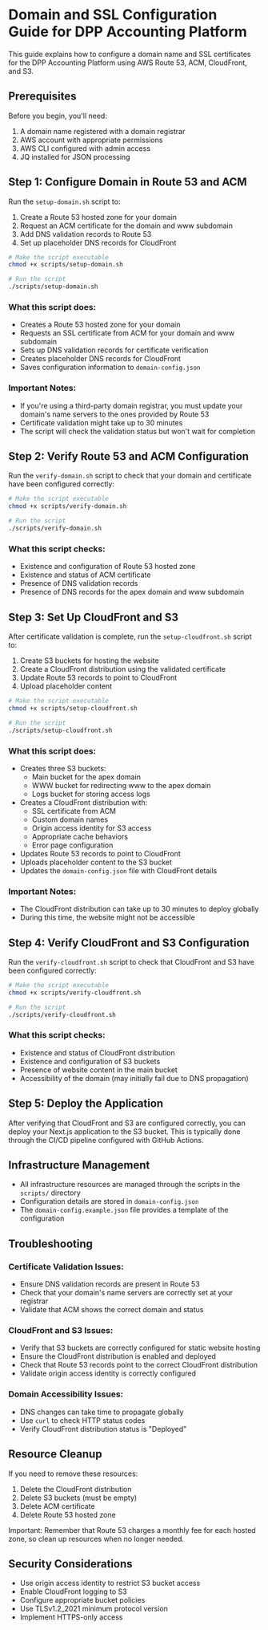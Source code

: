 # Domain and SSL Configuration Guide for DPP Accounting Platform

This guide explains how to configure a domain name and SSL certificates for the DPP Accounting Platform using AWS Route 53, ACM, CloudFront, and S3.

## Prerequisites

Before you begin, you'll need:

1. A domain name registered with a domain registrar
2. AWS account with appropriate permissions
3. AWS CLI configured with admin access
4. JQ installed for JSON processing

## Step 1: Configure Domain in Route 53 and ACM

Run the `setup-domain.sh` script to:

1. Create a Route 53 hosted zone for your domain
2. Request an ACM certificate for the domain and www subdomain
3. Add DNS validation records to Route 53
4. Set up placeholder DNS records for CloudFront

```bash
# Make the script executable
chmod +x scripts/setup-domain.sh

# Run the script
./scripts/setup-domain.sh
```

### What this script does:

- Creates a Route 53 hosted zone for your domain
- Requests an SSL certificate from ACM for your domain and www subdomain
- Sets up DNS validation records for certificate verification
- Creates placeholder DNS records for CloudFront
- Saves configuration information to `domain-config.json`

### Important Notes:

- If you're using a third-party domain registrar, you must update your domain's name servers to the ones provided by Route 53
- Certificate validation might take up to 30 minutes
- The script will check the validation status but won't wait for completion

## Step 2: Verify Route 53 and ACM Configuration

Run the `verify-domain.sh` script to check that your domain and certificate have been configured correctly:

```bash
# Make the script executable
chmod +x scripts/verify-domain.sh

# Run the script
./scripts/verify-domain.sh
```

### What this script checks:

- Existence and configuration of Route 53 hosted zone
- Existence and status of ACM certificate
- Presence of DNS validation records
- Presence of DNS records for the apex domain and www subdomain

## Step 3: Set Up CloudFront and S3

After certificate validation is complete, run the `setup-cloudfront.sh` script to:

1. Create S3 buckets for hosting the website
2. Create a CloudFront distribution using the validated certificate
3. Update Route 53 records to point to CloudFront
4. Upload placeholder content

```bash
# Make the script executable
chmod +x scripts/setup-cloudfront.sh

# Run the script
./scripts/setup-cloudfront.sh
```

### What this script does:

- Creates three S3 buckets:
  - Main bucket for the apex domain
  - WWW bucket for redirecting www to the apex domain
  - Logs bucket for storing access logs
- Creates a CloudFront distribution with:
  - SSL certificate from ACM
  - Custom domain names
  - Origin access identity for S3 access
  - Appropriate cache behaviors
  - Error page configuration
- Updates Route 53 records to point to CloudFront
- Uploads placeholder content to the S3 bucket
- Updates the `domain-config.json` file with CloudFront details

### Important Notes:

- The CloudFront distribution can take up to 30 minutes to deploy globally
- During this time, the website might not be accessible

## Step 4: Verify CloudFront and S3 Configuration

Run the `verify-cloudfront.sh` script to check that CloudFront and S3 have been configured correctly:

```bash
# Make the script executable
chmod +x scripts/verify-cloudfront.sh

# Run the script
./scripts/verify-cloudfront.sh
```

### What this script checks:

- Existence and status of CloudFront distribution
- Existence and configuration of S3 buckets
- Presence of website content in the main bucket
- Accessibility of the domain (may initially fail due to DNS propagation)

## Step 5: Deploy the Application

After verifying that CloudFront and S3 are configured correctly, you can deploy your Next.js application to the S3 bucket. This is typically done through the CI/CD pipeline configured with GitHub Actions.

## Infrastructure Management

- All infrastructure resources are managed through the scripts in the `scripts/` directory
- Configuration details are stored in `domain-config.json`
- The `domain-config.example.json` file provides a template of the configuration

## Troubleshooting

### Certificate Validation Issues:

- Ensure DNS validation records are present in Route 53
- Check that your domain's name servers are correctly set at your registrar
- Validate that ACM shows the correct domain and status

### CloudFront and S3 Issues:

- Verify that S3 buckets are correctly configured for static website hosting
- Ensure the CloudFront distribution is enabled and deployed
- Check that Route 53 records point to the correct CloudFront distribution
- Validate origin access identity is correctly configured

### Domain Accessibility Issues:

- DNS changes can take time to propagate globally
- Use `curl` to check HTTP status codes
- Verify CloudFront distribution status is "Deployed"

## Resource Cleanup

If you need to remove these resources:

1. Delete the CloudFront distribution
2. Delete S3 buckets (must be empty)
3. Delete ACM certificate
4. Delete Route 53 hosted zone

Important: Remember that Route 53 charges a monthly fee for each hosted zone, so clean up resources when no longer needed.

## Security Considerations

- Use origin access identity to restrict S3 bucket access
- Enable CloudFront logging to S3
- Configure appropriate bucket policies
- Use TLSv1.2_2021 minimum protocol version
- Implement HTTPS-only access